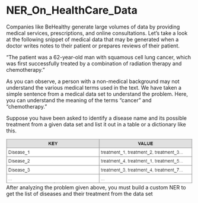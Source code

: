 # NER_On_HealthCare_Data
 
Companies like BeHealthy generate large volumes of data by providing medical services, prescriptions, and online consultations. Let’s take a look at the following snippet of medical data that may be generated when a doctor writes notes to their patient or prepares reviews of their patient.


“The patient was a 62-year-old man with squamous cell lung cancer, which was first successfully treated by a combination of radiation therapy and chemotherapy.”

 

As you can observe, a person with a non-medical background may not understand the various medical terms used in the text. We have taken a simple sentence from a medical data set to understand the problem. Here, you can understand the meaning of the terms “cancer” and “chemotherapy.” 


Suppose you have been asked to identify a disease name and its possible treatment from a given data set and list it out in a table or a dictionary like this.

![Alt text](image-1.png)
After analyzing the problem given above, you must build a custom NER to get the list of diseases and their treatment from the data set